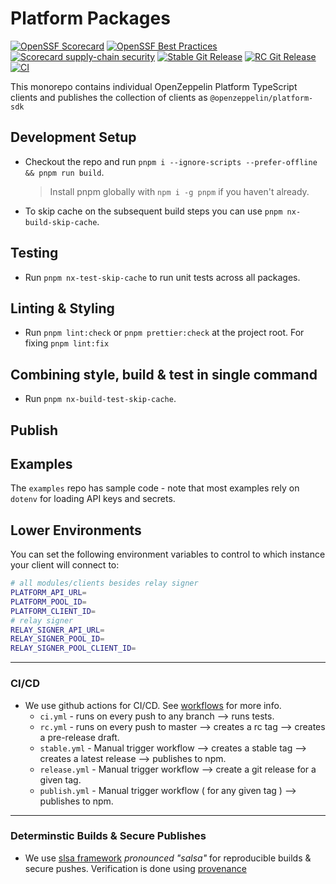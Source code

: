 # Platform Packages

<!-- TODO: Confirm these are all populating with data -->

[![OpenSSF Scorecard](https://api.securityscorecards.dev/projects/github.com/OpenZeppelin/platform-sdk/badge)](https://api.securityscorecards.dev/projects/github.com/OpenZeppelin/platform-sdk)
[![OpenSSF Best Practices](https://bestpractices.coreinfrastructure.org/projects/7395/badge)](https://bestpractices.coreinfrastructure.org/projects/7395)
[![Scorecard supply-chain security](https://github.com/OpenZeppelin/platform-sdk/actions/workflows/scorecard.yml/badge.svg)](https://github.com/OpenZeppelin/platform-sdk/actions/workflows/scorecard.yml)
[![Stable Git Release](https://github.com/OpenZeppelin/platform-sdk/actions/workflows/stable.yml/badge.svg)](https://github.com/OpenZeppelin/platform-sdk/actions/workflows/stable.yml)
[![RC Git Release](https://github.com/OpenZeppelin/platform-sdk/actions/workflows/rc.yml/badge.svg)](https://github.com/OpenZeppelin/platform-sdk/actions/workflows/rc.yml)
[![CI](https://github.com/OpenZeppelin/platform-sdk/actions/workflows/ci.yml/badge.svg)](https://github.com/OpenZeppelin/platform-sdk/actions/workflows/ci.yml)

This monorepo contains individual OpenZeppelin Platform TypeScript clients and publishes the collection of clients as `@openzeppelin/platform-sdk`

## Development Setup

- Checkout the repo and run `pnpm i --ignore-scripts --prefer-offline && pnpm run build`.

  > Install pnpm globally with `npm i -g pnpm` if you haven't already.

- To skip cache on the subsequent build steps you can use `pnpm nx-build-skip-cache`.

## Testing

- Run `pnpm nx-test-skip-cache` to run unit tests across all packages.

## Linting & Styling

- Run `pnpm lint:check` or `pnpm prettier:check` at the project root. For fixing `pnpm lint:fix`

## Combining style, build & test in single command

- Run `pnpm nx-build-test-skip-cache`.

## Publish

<!-- TODO: define publish steps re Github CI - this section could be deleted if we want to just document this internally -->

## Examples

The `examples` repo has sample code - note that most examples rely on `dotenv` for loading API keys and secrets.

## Lower Environments

You can set the following environment variables to control to which instance your client will connect to:

```bash
# all modules/clients besides relay signer
PLATFORM_API_URL=
PLATFORM_POOL_ID=
PLATFORM_CLIENT_ID=
# relay signer
RELAY_SIGNER_API_URL=
RELAY_SIGNER_POOL_ID=
RELAY_SIGNER_POOL_CLIENT_ID=
```

---

### CI/CD

<!-- TODO: once we have CI/CD steps fully defined we should validate this is accurate -->

- We use github actions for CI/CD. See [workflows](.github/workflows) for more info.
  - `ci.yml` - runs on every push to any branch --> runs tests.
  - `rc.yml` - runs on every push to master --> creates a rc tag --> creates a pre-release draft.
  - `stable.yml` - Manual trigger workflow --> creates a stable tag --> creates a latest release --> publishes to npm.
  - `release.yml` - Manual trigger workflow --> create a git release for a given tag.
  - `publish.yml` - Manual trigger workflow ( for any given tag ) --> publishes to npm.

---

### Determinstic Builds & Secure Publishes

- We use [slsa framework](https://slsa.dev/) _pronounced "salsa"_ for reproducible builds & secure pushes. Verification is done using [provenance](https://slsa.dev/provenance/v1)
